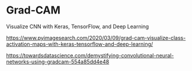# Grad-CAM
Visualize CNN with Keras, TensorFlow, and Deep Learning

https://www.pyimagesearch.com/2020/03/09/grad-cam-visualize-class-activation-maps-with-keras-tensorflow-and-deep-learning/

https://towardsdatascience.com/demystifying-convolutional-neural-networks-using-gradcam-554a85dd4e48
